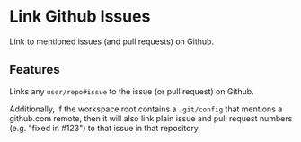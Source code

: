 # Link Github Issues

Link to mentioned issues (and pull requests) on Github.

## Features

Links any `user/repo#issue` to the issue (or pull request) on Github.

Additionally, if the workspace root contains a `.git/config` that mentions
a github.com remote, then it will also link plain issue and pull request numbers
(e.g. "fixed in #123") to that issue in that repository.


